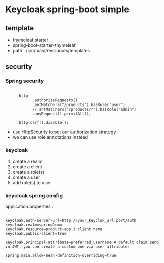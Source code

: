 # Keycloak spring-boot simple

## template
- thymeleaf starter 
- spring-boot-starter-thymeleaf
- path : /src/main/resources/templates

## security

### Spring security
<pre><code>
	  http
            .authorizeRequests()
            .antMatchers("/products").hasRole("user")
            //.antMatchers("/products/*").hasRole("admin")
            .anyRequest().permitAll();
      
      http.csrf().disable();
</code></pre>

- use HttpSecurity to set our authorization strategy
- we can use role annotations instead

### keycloak
1. create a realm 
2. create a client
3. create a role(s)
4. create a user 
5. add role(s) to user 

### keycloak spring config

application.properties :
<pre><code>
keycloak.auth-server-url=http://your_keyclok_url:port/auth
keycloak.realm=springDemo 
keycloak.resource=product-app 3 client name
keycloak.public-client=true

keycloak.principal-attribute=preferred_username # default claim send in JWT, you can create a custom one via user attributes

spring.main.allow-bean-definition-overriding=true
</code></pre>



